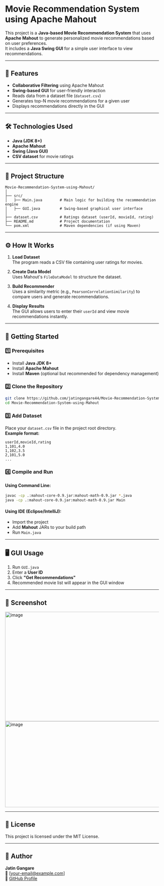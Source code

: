 # Movie Recommendation System using Apache Mahout

This project is a **Java-based Movie Recommendation System** that uses **Apache Mahout** to generate personalized movie recommendations based on user preferences.  
It includes a **Java Swing GUI** for a simple user interface to view recommendations.

---

## 📌 Features
- **Collaborative Filtering** using Apache Mahout
- **Swing-based GUI** for user-friendly interaction
- Reads data from a dataset file (`dataset.csv`)
- Generates top-N movie recommendations for a given user
- Displays recommendations directly in the GUI

---

## 🛠️ Technologies Used
- **Java (JDK 8+)**
- **Apache Mahout**
- **Swing (Java GUI)**
- **CSV dataset** for movie ratings

---

## 📂 Project Structure
```
Movie-Recommendation-System-using-Mahout/
│
├── src/
│   ├── Main.java        # Main logic for building the recommendation engine
│   ├── GUI.java         # Swing-based graphical user interface
│
├── dataset.csv          # Ratings dataset (userId, movieId, rating)
├── README.md            # Project documentation
└── pom.xml              # Maven dependencies (if using Maven)
```

---

## ⚙️ How It Works
1. **Load Dataset**  
   The program reads a CSV file containing user ratings for movies.
   
2. **Create Data Model**  
   Uses Mahout's `FileDataModel` to structure the dataset.

3. **Build Recommender**  
   Uses a similarity metric (e.g., `PearsonCorrelationSimilarity`) to compare users and generate recommendations.

4. **Display Results**  
   The GUI allows users to enter their `userId` and view movie recommendations instantly.

---

## 🚀 Getting Started

### 1️⃣ Prerequisites
- Install **Java JDK 8+**
- Install **Apache Mahout**  
- Install **Maven** (optional but recommended for dependency management)

### 2️⃣ Clone the Repository
```bash
git clone https://github.com/jatingangare44/Movie-Recommendation-System-using-Mahout.git
cd Movie-Recommendation-System-using-Mahout
```

### 3️⃣ Add Dataset
Place your `dataset.csv` file in the project root directory.  
**Example format:**
```
userId,movieId,rating
1,101,4.0
1,102,3.5
2,101,5.0
...
```

### 4️⃣ Compile and Run
#### Using Command Line:
```bash
javac -cp .:mahout-core-0.9.jar:mahout-math-0.9.jar *.java
java -cp .:mahout-core-0.9.jar:mahout-math-0.9.jar Main
```
#### Using IDE (Eclipse/IntelliJ):
- Import the project
- Add **Mahout** JARs to your build path
- Run `Main.java`

---

## 🖥️ GUI Usage
1. Run `GUI.java`
2. Enter a **User ID**
3. Click **"Get Recommendations"**
4. Recommended movie list will appear in the GUI window

---

## 📸 Screenshot
<img width="879" height="359" alt="image" src="https://github.com/user-attachments/assets/51125309-d108-4e14-80d7-34744014356c" />
<img width="870" height="282" alt="image" src="https://github.com/user-attachments/assets/1acaeff8-ca86-4109-966c-79aa2c645e5a" />



---

## 📜 License
This project is licensed under the MIT License.

---

## 🙌 Author
**Jatin Gangare**  
📧 [your-email@example.com]  
🔗 [GitHub Profile](https://github.com/jatingangare44)

